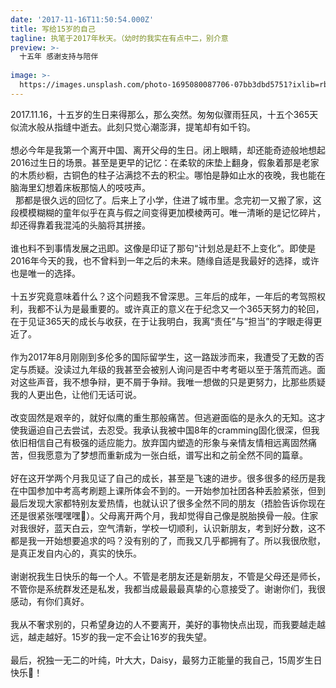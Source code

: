 ```yaml
---
date: '2017-11-16T11:50:54.000Z'
title: 写给15岁的自己
tagline: 执笔于2017年秋天。（幼时的我实在有点中二，别介意
preview: >-
  十五年 感谢支持与陪伴
  
image: >-
  https://images.unsplash.com/photo-1695080087706-07bb3dbd5751?ixlib=rb-4.0.3&ixid=M3wxMjA3fDB8MHxwaG90by1wYWdlfHx8fGVufDB8fHx8fA%3D%3D&auto=format&fit=crop&w=2574&q=80
---
```


2017.11.16，十五岁的生日来得那么，那么突然。匆匆似骤雨狂风，十五个365天似流水般从指缝中逝去。此刻只觉心潮澎湃，提笔却有如千钧。
&nbsp;  
&nbsp;   
想必今年是我第一个离开中国、离开父母的生日。闭上眼睛，却还能奇迹般地想起2016过生日的场景。甚至是更早的记忆：在柔软的床垫上翻身，假象着那是老家的木质纱橱，古铜色的柱子沾满捻不去的积尘。哪怕是静如止水的夜晚，我也能在脑海里幻想着床板那恼人的吱吱声。
&nbsp;  
&nbsp; 
那都是很久远的回忆了。后来上了小学，住进了城市里。念完初一又搬了家，这段模模糊糊的童年似乎在真与假之间变得更加模棱两可。唯一清晰的是记忆碎片，却还得靠着我混沌的头脑将其拼接。
&nbsp;  
&nbsp;  
谁也料不到事情发展之迅即。这像是印证了那句“计划总是赶不上变化”。即使是2016年今天的我，也不曾料到一年之后的未来。随缘自适是我最好的选择，或许也是唯一的选择。
&nbsp;  
&nbsp;  
十五岁究竟意味着什么？这个问题我不曾深思。三年后的成年，一年后的考驾照权利，我都不认为是最重要的。或许真正的意义在于纪念又一个365天努力的轮回，在于见证365天的成长与收获，在于让我明白，我离“责任”与“担当”的字眼走得更近了。
&nbsp;  
&nbsp;  
作为2017年8月刚刚到多伦多的国际留学生，这一路跋涉而来，我遭受了无数的否定与质疑。没读过九年级的我甚至会被别人询问是否中考考砸以至于落荒而逃。面对这些声音，我不想争辩，更不屑于争辩。我唯一想做的只是更努力，比那些质疑我的人更出色，让他们无话可说。
&nbsp;  
&nbsp;  
改变固然是艰辛的，就好似鹰的重生那般痛苦。但逃避面临的是永久的无知。这才使我逼迫自己去尝试，去忍受。我承认我被中国8年的cramming固化很深，但我依旧相信自己有极强的适应能力。放弃国内塑造的形象与亲情友情相远离固然痛苦，但我愿意为了梦想而重新成为一张白纸，谱写出和之前全然不同的篇章。
&nbsp;  
&nbsp;  
好在这开学两个月我见证了自己的成长，甚至是飞速的进步。很多很多的经历是我在中国参加中考高考刷题上课所体会不到的。一开始参加社团各种丢脸紧张，但到最后发现大家都特别友爱热情，也就认识了很多全然不同的朋友（捂脸告诉你现在还是很紧张嘿嘿嘿🙈）。父母离开两个月，我却觉得自己像是脱胎换骨一般。住家对我很好，蓝天白云，空气清新，学校一切顺利，认识新朋友，考到好分数，这不都是我一开始想要追求的吗？没有别的了，而我又几乎都拥有了。所以我很欣慰，是真正发自内心的，真实的快乐。
&nbsp;  
&nbsp;  
谢谢祝我生日快乐的每一个人。不管是老朋友还是新朋友，不管是父母还是师长，不管你是系统群发还是私发，我都当成最最最真挚的心意接受了。谢谢你们，我很感动，有你们真好。
&nbsp;  
&nbsp;  
我从不奢求别的，只希望身边的人不要离开，美好的事物快点出现，而我要越走越远，越走越好。15岁的我一定不会让16岁的我失望。
&nbsp;  
&nbsp;  
最后，祝独一无二的叶纯，叶大大，Daisy，最努力正能量的我自己，15周岁生日快乐🎂！
